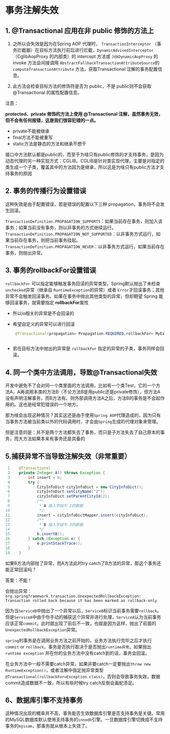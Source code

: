 # 事务注解失效

## 1. @Transactional 应用在非 public 修饰的方法上

1. 之所以会失效是因为在Spring AOP 代理时， `TransactionInterceptor` （事务拦截器）在目标方法执行前后进行拦截，`DynamicAdvisedInterceptor`（CglibAopProxy 的内部类）的 intercept 方法或 `JdkDynamicAopProxy` 的 invoke 方法会间接调用 `AbstractFallbackTransactionAttributeSource`的 `computeTransactionAttribute` 方法，获取Transactional 注解的事务配置信息。

2. 此方法会检查目标方法的修饰符是否为 public，不是 public则不会获取@Transactional 的属性配置信息。

注意：

 **protected、private 修饰的方法上使用 @Transactional 注解，虽然事务无效，但不会有任何报错，这是我们很容犯错的一点。**

- private不能被继承
- final方法不能被重写
- static方法是静态的方法和继承不想干

接口中方法默认都是public的，而至于为啥只有public修饰的才支持事务，是因为动态代理的另一种实现方式：CGLIB。CGLIB是针对类实现代理，主要是对指定的类生成一个子类，覆盖其中的方法因为是继承，所以这是为啥只有public方法才支持事务的原因

## 2. 事务的传播行为设置错误

这种失效是由于配置错误，若是错误的配置以下三种 propagation，事务将不会发生回滚。

`TransactionDefinition.PROPAGATION_SUPPORTS`：如果当前存在事务，则加入该事务；如果当前没有事务，则以非事务的方式继续运行。
`TransactionDefinition.PROPAGATION_NOT_SUPPORTED`：以非事务方式运行，如果当前存在事务，则把当前事务挂起。
`TransactionDefinition.PROPAGATION_NEVER`：以非事务方式运行，如果当前存在事务，则抛出异常。



## 3. 事务的rollbackFor设置错误


`rollbackFor` 可以指定能够触发事务回滚的异常类型。Spring默认抛出了未检查`unchecked`异常（继承自 `RuntimeException`的异常）或者 `Error`才回滚事务；其他异常不会触发回滚事务。如果在事务中抛出其他类型的异常，但却期望 Spring 能够回滚事务，就需要指定 **rollbackFor**属性

- 所以io相关的异常是不会回滚的

- 希望自定义的异常可以进行回滚

  ```java
   @Transactional(propagation= Propagation.REQUIRED,rollbackFor= MyException.class
                 
  ```

- 若在目标方法中抛出的异常是 `rollbackFor` 指定的异常的子类，事务同样会回滚。

## 4. 同一个类中方法调用，导致@Transactional失效

开发中避免不了会对同一个类里面的方法调用，比如有一个类Test，它的一个方法A，A再调用本类的方法B（不论方法B是用public还是private修饰），但方法A没有声明注解事务，而B方法有。则外部调用方法A之后，方法B的事务是不会起作用的。这也是经常犯错误的一个地方。

那为啥会出现这种情况？其实这还是由于使用`Spring AOP`代理造成的，因为只有当事务方法被当前类以外的代码调用时，才会由`Spring`生成的代理对象来管理。

但是注意的是：并不是两个方法都失去了事务，而只是子方法失去了自己原本的事务，而大方法如果本来有事务还是具备的

## 5.捕获异常不当导致注解失效（非常重要）

```java
 1    @Transactional
 2    private Integer A() throws Exception {
 3        int insert = 0;
 4        try {
 5            CityInfoDict cityInfoDict = new CityInfoDict();
 6            cityInfoDict.setCityName("2");
 7            cityInfoDict.setParentCityId(2);
 8            /**
 9             * A 插入字段为 2的数据
10             */
11            insert = cityInfoDictMapper.insert(cityInfoDict);
12            /**
13             * B 插入字段为 3的数据
14             */
15            b.insertB();
16        } catch (Exception e) {
17            e.printStackTrace();
18        }
19    }
```

如果B方法内部抛了异常，而A方法此时try catch了B方法的异常，那这个事务还能正常回滚吗？

答案：不能！

会抛出异常：`org.springframework.transaction.UnexpectedRollbackException: Transaction rolled back because it has been marked as rollback-only`

因为当`ServiceB`中抛出了一个异常以后，`ServiceB`标识当前事务需要`rollback`。但是`ServiceA`中由于你手动的捕获这个异常并进行处理，`ServiceA`认为当前事务应该正常`commit`。此时就出现了前后不一致，也就是因为这样，抛出了前面的`UnexpectedRollbackException`异常。

`spring`的事务是在调用业务方法之前开始的，业务方法执行完毕之后才执行`commit` or `rollback`，事务是否执行取决于是否抛出`runtime异常`。如果抛出`runtime exception` 并在你的业务方法中没有catch到的话，事务会回滚。

在业务方法中一般不需要catch异常，如果非要catch一定要抛出`throw new RuntimeException()`，或者注解中指定抛异常类型`@Transactional(rollbackFor=Exception.class)`，否则会导致事务失效，数据commit造成数据不一致，所以有些时候try catch反倒会画蛇添足。



## 6、数据库引擎不支持事务

这种情况出现的概率并不高，事务能否生效数据库引擎是否支持事务是关键。常用的MySQL数据库默认使用支持事务的`innodb`引擎。一旦数据库引擎切换成不支持事务的`myisam`，那事务就从根本上失效了。